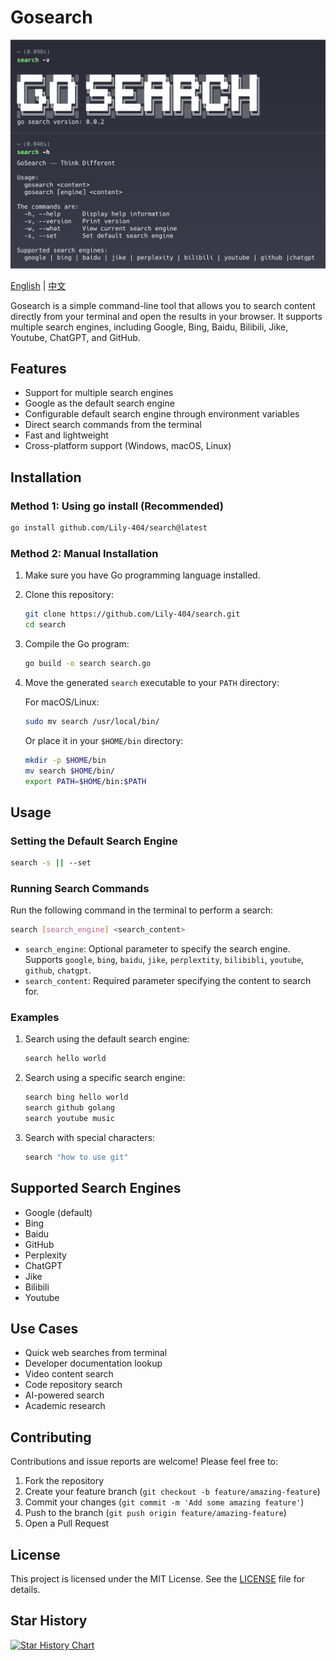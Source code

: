 # Gosearch

![1744819750767](images/README/info.png)

[English](README.md) | [中文](README_zh.md)

Gosearch is a simple command-line tool that allows you to search content directly from your terminal and open the results in your browser. It supports multiple search engines, including Google, Bing, Baidu, Bilibili, Jike, Youtube, ChatGPT, and GitHub.

## Features

- Support for multiple search engines
- Google as the default search engine
- Configurable default search engine through environment variables
- Direct search commands from the terminal
- Fast and lightweight
- Cross-platform support (Windows, macOS, Linux)

## Installation

### Method 1: Using go install (Recommended)

```bash
go install github.com/Lily-404/search@latest
```

### Method 2: Manual Installation

1. Make sure you have Go programming language installed.
2. Clone this repository:
   ```bash
   git clone https://github.com/Lily-404/search.git
   cd search
   ```
3. Compile the Go program:
   ```bash
   go build -o search search.go
   ```
4. Move the generated `search` executable to your `PATH` directory:

   For macOS/Linux:
   ```bash
   sudo mv search /usr/local/bin/
   ```

   Or place it in your `$HOME/bin` directory:
   ```bash
   mkdir -p $HOME/bin
   mv search $HOME/bin/
   export PATH=$HOME/bin:$PATH
   ```

## Usage

### Setting the Default Search Engine

```bash
search -s || --set
```

### Running Search Commands

Run the following command in the terminal to perform a search:

```bash
search [search_engine] <search_content>
```

- `search_engine`: Optional parameter to specify the search engine. Supports `google`, `bing`, `baidu`, `jike`, `perplextity`, `bilibibli`, `youtube`, `github`, `chatgpt`.
- `search_content`: Required parameter specifying the content to search for.

### Examples

1. Search using the default search engine:
   ```bash
   search hello world
   ```

2. Search using a specific search engine:
   ```bash
   search bing hello world
   search github golang
   search youtube music
   ```

3. Search with special characters:
   ```bash
   search "how to use git"
   ```

## Supported Search Engines

- Google (default)
- Bing
- Baidu
- GitHub
- Perplexity
- ChatGPT
- Jike
- Bilibili
- Youtube

## Use Cases

- Quick web searches from terminal
- Developer documentation lookup
- Video content search
- Code repository search
- AI-powered search
- Academic research

## Contributing

Contributions and issue reports are welcome! Please feel free to:

1. Fork the repository
2. Create your feature branch (`git checkout -b feature/amazing-feature`)
3. Commit your changes (`git commit -m 'Add some amazing feature'`)
4. Push to the branch (`git push origin feature/amazing-feature`)
5. Open a Pull Request

## License

This project is licensed under the MIT License. See the [LICENSE](LICENSE) file for details.

## Star History

[![Star History Chart](https://api.star-history.com/svg?repos=Lily-404/search&type=Date)](https://star-history.com/#Lily-404/search&Date)
